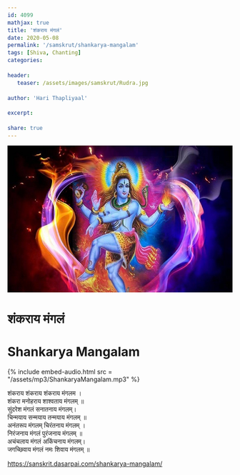 ```yaml
---    
id: 4099    
mathjax: true    
title: 'शंकराय मंगलं'    
date: 2020-05-08    
permalink: '/samskrut/shankarya-mangalam'    
tags: [Shiva, Chanting]    
categories:    
    
header:    
   teaser: /assets/images/samskrut/Rudra.jpg    
    
author: 'Hari Thapliyaal'    
    
excerpt:    
    
share: true    
---    
```

    
![](/assets/images/samskrut/Rudra.jpg)    
    
# शंकराय मंगलं     
# Shankarya Mangalam    
    
{% include embed-audio.html src = "/assets/mp3/ShankaryaMangalam.mp3" %}     
    
शंकराय शंकराय शंकराय मंगलम ।     
शंकरा मनोहराय शाश्वताय मंगलम् ॥     
सुंदरेश मंगलं सनातनाय मंगलम्।     
चिन्मयाय सन्मयाय तन्मयाय मंगलम् ॥     
अनंतरूप मंगलम् चिरंतनाय मंगलम् ।     
निरंजनाय मंगलं पुरंजनाय मंगलम् ॥     
अचंचलाय मंगलं अकिंचनाय मंगलम्।     
जगच्छिवाय मंगलं नमः शिवाय मंगलम् ॥    
    
https://sanskrit.dasarpai.com/shankarya-mangalam/